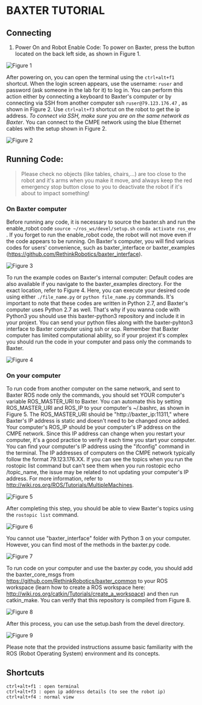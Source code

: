 # BAXTER TUTORIAL

## Connecting

1) Power On and Robot Enable Code:
To power on Baxter, press the button located on the back left side, as shown in Figure 1.

![Figure 1](./img/fig1.jpg)

After powering on, you can open the terminal using the ```ctrl+alt+f1``` shortcut. When the login screen appears, use the username: ```ruser``` and password (ask someone in the lab for it) to log in. 
You can perform this action either by connecting a keyboard to Baxter's computer or by connecting via SSH from another computer ssh ```ruser@79.123.176.47``` , as shown in Figure 2. Use ```ctrl+alt+f3``` shortcut on the robot to get the ip address.
_To connect via SSH, make sure you are on the same network as Baxter_. 
You can connect to the CMPE network using the blue Ethernet cables with the setup shown in Figure 2. 

![Figure 2](./img/fig2.jpg)

## Running Code:

> Please check no objects (like tables, chairs,...) are too close to the robot and it's arms when you make it move, and always keep the red emergency stop button close to you to deactivate the robot if it's about to impact something!   

### On Baxter computer
Before running any code, it is necessary to source the baxter.sh and run the enable_robot code ```source ~/ros_ws/devel/setup.sh``` ```conda activate ros_env``` . 
If you forget to run the enable_robot code, the robot will not move even if the code appears to be running.
On Baxter's computer, you will find various codes for users' convenience, such as baxter_interface or baxter_examples (https://github.com/RethinkRobotics/baxter_interface).

![Figure 3](./img/fig3.jpg)

To run the example codes on Baxter's internal computer: Default codes are also available if you navigate to the baxter_examples directory. For the exact location, refer to Figure 4. Here, you can execute your desired code using either ```./file_name.py``` or ```python file_name.py``` commands. It's important to note that these codes are written in Python 2.7, and Baxter's computer uses Python 2.7 as well. That's why if you wanna code with Python3 you should use this baxter-python3 repository and include it in your projext. 
You can send your python files along with the baxter-pyhton3 interface to Baxter computer using ssh or scp. Remember that Baxter computer has limited computational ability, so if your projext it's complex you should run the code in your computer and pass only the commands to Baxter.

![Figure 4](./img/fig4.jpg)

### On your computer
To run code from another computer on the same network, and sent to Baxter ROS node only the commands, you should set YOUR computer's variable ROS_MASTER_URI to Baxter. You can automate this by setting ROS_MASTER_URI and ROS_IP to your computer's ~/.bashrc, as shown in Figure 5. The ROS_MASTER_URI should be "http://baxter_ip:11311," where Baxter's IP address is static and doesn't need to be changed once added. Your computer's ROS_IP should be your computer's IP address on the CMPE network. Since this IP address can change when you restart your computer, it's a good practice to verify it each time you start your computer. You can find your computer's IP address using the "ifconfig" command in the terminal. The IP addresses of computers on the CMPE network typically follow the format 79.123.176.XX. If you can see the topics when you run the rostopic list command but can't see them when you run rostopic echo /topic_name, the issue may be related to not updating your computer's IP address. For more information, refer to http://wiki.ros.org/ROS/Tutorials/MultipleMachines.

![Figure 5](./img/fig5.jpg)

After completing this step, you should be able to view Baxter's topics using the ```rostopic list``` command.

![Figure 6](./img/fig6.jpg)

You cannot use "baxter_interface" folder with Python 3 on your computer. However, you can find most of the methods in the baxter.py code.

![Figure 7](./img/fig7.jpg)

To run code on your computer and use the baxter.py code, you should add the baxter_core_msgs from https://github.com/RethinkRobotics/baxter_common to your ROS workspace (learn how to create a ROS workspace here: http://wiki.ros.org/catkin/Tutorials/create_a_workspace) and then run catkin_make. 
You can verify that this repository is compiled from Figure 8.

![Figure 8](./img/fig8.jpg)

After this process, you can use the setup.bash from the devel directory.

![Figure 9](./img/fig9.jpg)

Please note that the provided instructions assume basic familiarity with the ROS (Robot Operating System) environment and its concepts.


## Shortcuts
```
ctrl+alt+f1 : open terminal 
ctrl+alt+f3 : open ip address details (to see the robot ip)
ctrl+alt+f4 : normal view
```